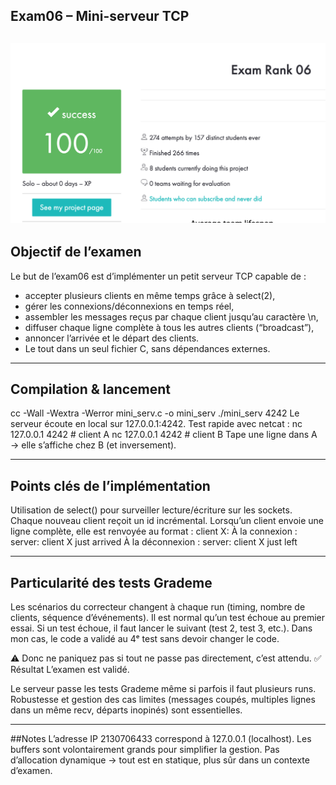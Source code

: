 ## Exam06 – Mini-serveur TCP

![Exam06 Aperçu](./exam-06.png)
---

## Objectif de l’examen

Le but de l’exam06 est d’implémenter un petit serveur TCP capable de :
- accepter plusieurs clients en même temps grâce à select(2),
- gérer les connexions/déconnexions en temps réel,
- assembler les messages reçus par chaque client jusqu’au caractère \n,
- diffuser chaque ligne complète à tous les autres clients (“broadcast”),
- annoncer l’arrivée et le départ des clients.
- Le tout dans un seul fichier C, sans dépendances externes.

---
## Compilation & lancement
cc -Wall -Wextra -Werror mini_serv.c -o mini_serv
./mini_serv 4242
Le serveur écoute en local sur 127.0.0.1:4242.
Test rapide avec netcat :
nc 127.0.0.1 4242   # client A
nc 127.0.0.1 4242   # client B
Tape une ligne dans A → elle s’affiche chez B (et inversement).

---
## Points clés de l’implémentation
Utilisation de select() pour surveiller lecture/écriture sur les sockets.
Chaque nouveau client reçoit un id incrémental.
Lorsqu’un client envoie une ligne complète, elle est renvoyée au format :
client X: <message>
À la connexion :
server: client X just arrived
À la déconnexion :
server: client X just left

---
## Particularité des tests Grademe
Les scénarios du correcteur changent à chaque run (timing, nombre de clients, séquence d’événements).
Il est normal qu’un test échoue au premier essai.
Si un test échoue, il faut lancer le suivant (test 2, test 3, etc.).
Dans mon cas, le code a validé au 4ᵉ test sans devoir changer le code.

⚠️ Donc ne paniquez pas si tout ne passe pas directement, c’est attendu.
✅ Résultat
L’examen est validé.

Le serveur passe les tests Grademe même si parfois il faut plusieurs runs.
Robustesse et gestion des cas limites (messages coupés, multiples lignes dans un même recv, départs inopinés) sont essentielles.

---
##Notes
L’adresse IP 2130706433 correspond à 127.0.0.1 (localhost).
Les buffers sont volontairement grands pour simplifier la gestion.
Pas d’allocation dynamique → tout est en statique, plus sûr dans un contexte d’examen.
